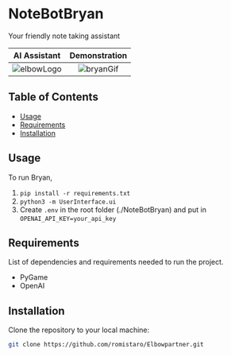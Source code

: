 # NoteBotBryan

Your friendly note taking assistant

AI Assistant             |  Demonstration
:-------------------------:|:-------------------------:
![elbowLogo](https://github.com/romistaro/Elbowpartner/assets/62809012/03ce17da-8cae-4389-ad9e-a072bedd28d6)  |  ![bryanGif](https://github.com/romistaro/NoteBotBryan/assets/62809012/efc42714-7a8d-4f12-9a12-eb753ed3282e)

## Table of Contents

- [Usage](#usage)
- [Requirements](#requirements)
- [Installation](#installation)

## Usage

To run Bryan,
1. `pip install -r requirements.txt`
2. `python3 -m UserInterface.ui`
3. Create `.env` in the root folder (./NoteBotBryan) and put in `OPENAI_API_KEY=your_api_key`

## Requirements

List of dependencies and requirements needed to run the project.

- PyGame
- OpenAI

## Installation

Clone the repository to your local machine:

```bash
git clone https://github.com/romistaro/Elbowpartner.git
```

